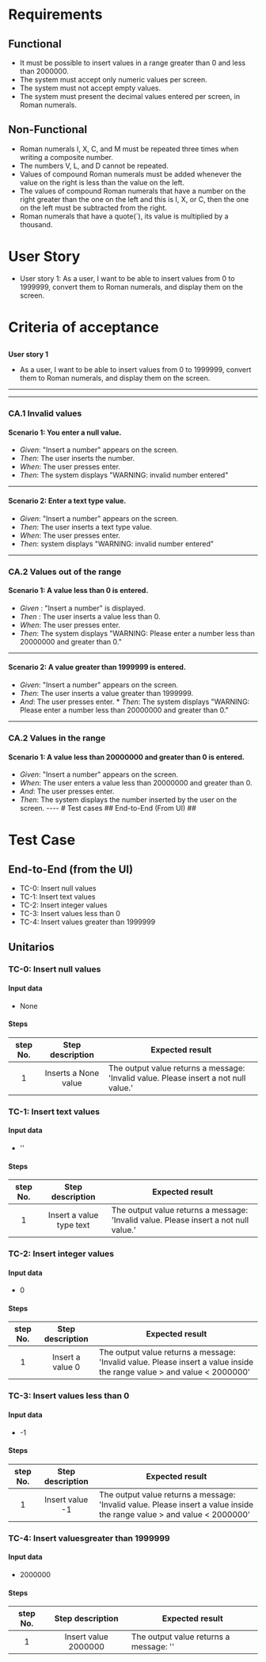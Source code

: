 

# Requirements 
## Functional 
* It must be possible to insert values ​​in a range greater than 0 and less than 2000000. 
* The system must accept only numeric values ​​per screen. 
* The system must not accept empty values.
* The system must present the decimal values ​​entered per screen, in Roman numerals. 
## Non-Functional 
* Roman numerals I, X, C, and M must be repeated three times when writing a composite number. 
* The numbers V, L, and D cannot be repeated. 
* Values ​​of compound Roman numerals must be added whenever the value on the right is less than the value on the left. 
* The values ​​of compound Roman numerals that have a number on the right greater than the one on the left and this is I, X, or C, then the one on the left must be subtracted from the right. 
* Roman numerals that have a quote(`), its value is multiplied by a thousand. 
# User Story 
* User story 1: As a user, I want to be able to insert values ​​from 0 to 1999999, convert them to Roman numerals, and display them on the screen.
 # Criteria of acceptance 

## 
**User story 1**
 * As a user, I want to be able to insert values ​​from 0 to 1999999, convert them to Roman numerals, and display them on the screen. 
---- 
---- 
### **CA.1 Invalid values**
#### **Scenario 1: You enter a null value.**
 * *Given*: "Insert a number" appears on the screen. 
* *Then*: The user inserts the number. 
* *When*: The user presses enter.
 * *Then*: The system displays "WARNING: invalid number entered"
 --- 
#### **Scenario 2: Enter a text type value.** 
* *Given*: "Insert a number" appears on the screen.
 * *Then*: The user inserts a text type value. 
* *When*: The user presses enter. 
* *Then*: system displays "WARNING: invalid number entered" 
---- 
### **CA.2 Values out of the range**
#### **Scenario 1: A value less than 0 is entered.** 
* *Given* : "Insert a number" is displayed.
 * *Then*  : The user inserts a value less than 0. 
* *When*: The user presses enter.
 * *Then*: The system displays "WARNING: Please enter a number less than 20000000 and greater than 0."
 ---- 

  #### **Scenario 2: A value greater than 1999999 is entered.**
 * *Given*: "Insert a number" appears on the screen.
 * *Then*: The user inserts a value greater than 1999999. 
* *And*: The user presses enter. * *Then*: The system displays "WARNING: Please enter a number less than 20000000 and greater than 0." 
---- 
### **CA.2 Values in the range**
#### **Scenario 1: A value less than 20000000 and greater than 0 is entered.** 
* *Given*: "Insert a number" appears on the screen.
 * *When*: The user enters a value less than 20000000 and greater than 0. 
* *And*: The user presses enter. 
* *Then*: The system displays the number inserted by the user on the screen. ---- # Test cases ## End-to-End (From UI) ##

# Test Case
## End-to-End (from the UI)

* TC-0: Insert null values
* TC-1: Insert text values
* TC-2: Insert integer values
* TC-3: Insert values ​​less than 0
* TC-4: Insert values ​​greater than 1999999

## Unitarios 
### TC-0: Insert null values
#### Input data
* None
#### Steps
| step No. |   Step description   | Expected result                       |
|:--------:|:--------------------:|---------------------------------------|
|     1    | Inserts a None value | The output value returns a message: 'Invalid value. Please insert a not null value.' |

 
### TC-1: Insert text values
#### Input data
* ''
#### Steps
| step No. |   Step description   | Expected result                       |
|:--------:|:--------------------:|---------------------------------------|
|     1    | Insert a value type text | The output value returns a message: 'Invalid value. Please insert a not null value.' |

### TC-2: Insert integer values
#### Input data
* 0
#### Steps
| step No. |   Step description   | Expected result                       |
|:--------:|:--------------------:|---------------------------------------|
|     1    | Insert a value 0 | The output value returns a message: 'Invalid value. Please insert a value inside the range value > and value < 2000000' |

### TC-3: Insert values ​​less than 0
#### Input data
* -1
#### Steps
| step No. |   Step description   | Expected result                       |
|:--------:|:--------------------:|---------------------------------------|
|     1    | Insert value -1 | The output value returns a message: 'Invalid value. Please insert a value inside the range value > and value < 2000000' |


### TC-4: Insert values ​​greater than 1999999
#### Input data
* 2000000
#### Steps
| step No. |   Step description   | Expected result                       |
|:--------:|:--------------------:|---------------------------------------|
|     1    | Insert value 2000000 | The output value returns a message: '' |
